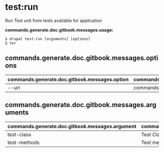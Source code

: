# test:run
Run Test unit from tests available for application

**commands.generate.doc.gitbook.messages.usage:**
```
$ drupal test:run [arguments] [options]
$ ter  
```

## commands.generate.doc.gitbook.messages.options
commands.generate.doc.gitbook.messages.option | commands.generate.doc.gitbook.messages.details
-------|-------------
--url | commands.test.run.arguments.url

## commands.generate.doc.gitbook.messages.arguments
commands.generate.doc.gitbook.messages.argument | commands.generate.doc.gitbook.messages.details
---------|-------------
test-class | Test Class
test-methods | Test method(s) to be run
